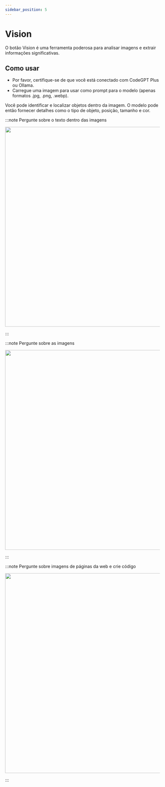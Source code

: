 ```yaml
---
sidebar_position: 5
---
```


# Vision

O botão Vision é uma ferramenta poderosa para analisar imagens e extrair informações significativas.

## Como usar

- Por favor, certifique-se de que você está conectado com CodeGPT Plus ou Ollama.
- Carregue uma imagem para usar como prompt para o modelo (apenas formatos .jpg, .png, .webp).

Você pode identificar e localizar objetos dentro da imagem. O modelo pode então fornecer detalhes como o tipo de objeto, posição, tamanho e cor.

:::note Pergunte sobre o texto dentro das imagens

<p align="center">
  <img width="800" height="650" src="https://github.com/davila7/code-gpt-docs/assets/37567214/4e25714b-14cc-46b8-ae4c-d7d44dfb2bf2" />
</p>
:::

:::note Pergunte sobre as imagens

<p align="center">
  <img width="800" height="650" src="https://github.com/davila7/code-gpt-docs/assets/37567214/47564917-8330-475c-8762-8820d13e9dfe" />
</p>
:::

:::note Pergunte sobre imagens de páginas da web e crie código

<p align="center">
  <img width="800" height="650" src="https://github.com/davila7/code-gpt-docs/assets/37567214/147d3cbc-5fda-4262-a9f1-e437f43129f8" />
</p>
:::
